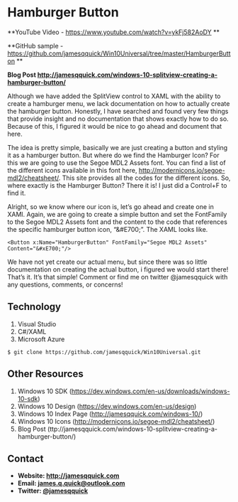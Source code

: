 **Hamburger Button**
======
**YouTube Video - https://www.youtube.com/watch?v=ykFj582AoDY **

**GitHub sample - https://github.com/jamesqquick/Win10Universal/tree/master/HamburgerButton **

**Blog Post http://jamesqquick.com/windows-10-splitview-creating-a-hamburger-button/**

Although we have added the SplitView control to XAML with the ability to create a hamburger menu, we lack documentation on how to actually create the hamburger button.  Honestly, I have searched and found very few things that provide insight and no documentation that shows exactly how to do so.  Because of this, I figured it would be nice to go ahead and document that here.

The idea is pretty simple, basically we are just creating a button and styling it as a hamburger button.  But where do we find the Hamburger Icon?  For this we are going to use the Segoe MDL2 Assets font.  You can find a list of the different icons available in this font here, http://modernicons.io/segoe-mdl2/cheatsheet/.  This site provides all the codes for the different icons.  So, where exactly is the Hamburger Button?  There it is!  I just did a Control+F to find it.

Alright, so we know where our icon is, let’s go ahead and create one in XAMl.  Again, we are going to create a simple button and set the FontFamily to the Segoe MDL2 Assets font and the content to the code that references the specific hamburger button icon, “&#E700;”.  The XAML looks like.

    <Button x:Name="HamburgerButton" FontFamily="Segoe MDL2 Assets" Content="&#xE700;"/>



We have not yet create our actual menu, but since there was so little documentation on creating the actual button, i figured we would start there!  That’s it.  It’s that simple!  Comment or find me on twitter @jamesqquick with any questions, comments, or concerns!


## **Technology**

 1. Visual Studio
 2. C#/XAML
 3. Microsoft Azure

```$ git clone https://github.com/jamesqquick/Win10Universal.git ```

## **Other Resources**
1. Windows 10 SDK (https://dev.windows.com/en-us/downloads/windows-10-sdk)
2. Windows 10 Design (https://dev.windows.com/en-us/design)
3. Windows 10 Index Page (http://jamesqquick.com/windows-10/)
4. Windows 10 Icons (http://modernicons.io/segoe-mdl2/cheatsheet/)
5. Blog Post (ttp://jamesqquick.com/windows-10-splitview-creating-a-hamburger-button/)



## **Contact** ##
* **Website: http://jamesqquick.com**
* **Email: james.q.quick@outlook.com**
* **Twitter: [@jamesqquick](https:**//**twitter.com/jamesqquick)** 

